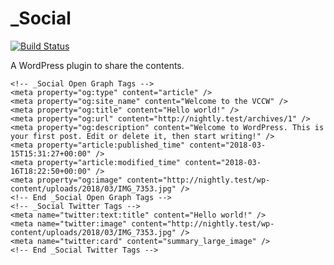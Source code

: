 # _Social

[![Build Status](https://travis-ci.org/miya0001/_social.svg?branch=master)](https://travis-ci.org/miya0001/_social)

A WordPress plugin to share the contents.

```
<!-- _Social Open Graph Tags -->
<meta property="og:type" content="article" />
<meta property="og:site_name" content="Welcome to the VCCW" />
<meta property="og:title" content="Hello world!" />
<meta property="og:url" content="http://nightly.test/archives/1" />
<meta property="og:description" content="Welcome to WordPress. This is your first post. Edit or delete it, then start writing!" />
<meta property="article:published_time" content="2018-03-15T15:31:27+00:00" />
<meta property="article:modified_time" content="2018-03-16T18:22:50+00:00" />
<meta property="og:image" content="http://nightly.test/wp-content/uploads/2018/03/IMG_7353.jpg" />
<!-- End _Social Open Graph Tags -->
<!-- _Social Twitter Tags -->
<meta name="twitter:text:title" content="Hello world!" />
<meta name="twitter:image" content="http://nightly.test/wp-content/uploads/2018/03/IMG_7353.jpg" />
<meta name="twitter:card" content="summary_large_image" />
<!-- End _Social Twitter Tags -->
```

